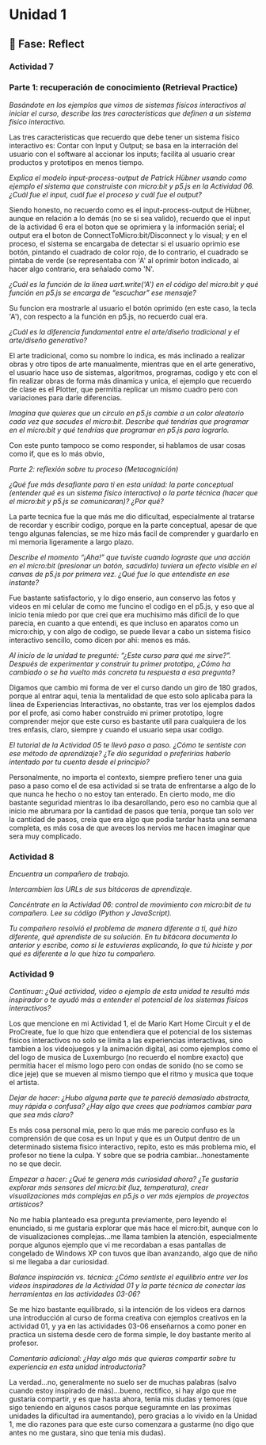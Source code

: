 # Unidad 1

## 🤔 Fase: Reflect

### Actividad 7

### Parte 1: recuperación de conocimiento (Retrieval Practice) 

*Basándote en los ejemplos que vimos de sistemas físicos interactivos al iniciar el curso, describe las tres características que definen a un sistema físico interactivo.*

Las tres caracteristicas que recuerdo que debe tener un sistema físico interactivo es: Contar con Input y Output; se basa en la interración del usuario con el software al accionar los inputs; facilita al usuario crear productos y prototipos en menos tiempo.

*Explica el modelo input-process-output de Patrick Hübner usando como ejemplo el sistema que construiste con micro:bit y p5.js en la Actividad 06. ¿Cuál fue el input, cuál fue el proceso y cuál fue el output?*

Siendo honesto, no recuerdo como es el input-process-output de Hübner, aunque en relación a lo demás (no se si sea valido), recuerdo que el input de la actividad 6 era el boton que se oprimiera y la información serial; el output era el boton de ConnectToMicro:bit/Disconnect y lo visual; y en el proceso, el sistema se encargaba de detectar si el usuario oprimio ese botón, pintando el cuadrado de color rojo, de lo contrario, el cuadrado se pintaba de verde (se representaba con 'A' al oprimir boton indicado, al hacer algo contrario, era señalado como 'N'.

*¿Cuál es la función de la línea uart.write('A') en el código del micro:bit y qué función en p5.js se encarga de “escuchar” ese mensaje?*

Su funcion era mostrarle al usuario el botón oprimido (en este caso, la tecla 'A'), con respecto a la función en p5.js, no recuerdo cual era.

*¿Cuál es la diferencia fundamental entre el arte/diseño tradicional y el arte/diseño generativo?*

El arte tradicional, como su nombre lo indica, es más inclinado a realizar obras y otro tipos de arte manualmente, mientras que en el arte generativo, el usuario hace uso de sistemas, algoritmos, programas, codigo y etc con el fin realizar obras de forma más dinamica y unica, el ejemplo que recuerdo de clase es el Plotter, que permitia replicar un mismo cuadro pero con variaciones para darle diferencias.

*Imagina que quieres que un círculo en p5.js cambie a un color aleatorio cada vez que sacudes el micro:bit. Describe qué tendrías que programar en el micro:bit y qué tendrías que programar en p5.js para lograrlo.*

Con este punto tampoco se como responder, si hablamos de usar cosas como if, que es lo más obvio, 

*Parte 2: reflexión sobre tu proceso (Metacognición)*

*¿Qué fue más desafiante para ti en esta unidad: la parte conceptual (entender qué es un sistema físico interactivo) o la parte técnica (hacer que el micro:bit y p5.js se comunicaran)? ¿Por qué?*

La parte tecnica fue la que más me dio dificultad, especialmente al tratarse de recordar y escribir codigo, porque en la parte conceptual, apesar de que tengo algunas falencias, se me hizo más facil de comprender y guardarlo en mi memoria ligeramente a largo plazo.

*Describe el momento “¡Aha!” que tuviste cuando lograste que una acción en el micro:bit (presionar un botón, sacudirlo) tuviera un efecto visible en el canvas de p5.js por primera vez. ¿Qué fue lo que entendiste en ese instante?*

Fue bastante satisfactorio, y lo digo enserio, aun conservo las fotos y videos en mi celular de como me funcino el codigo en el p5.js, y eso que al inicio tenia miedo por que crei que era muchisimo más dificil de lo que parecia, en cuanto a que entendi, es que incluso en aparatos como un micro:chip, y con algo de codigo, se puede llevar a cabo un sistema fisico interactivo sencillo, como dicen por ahi: menos es más.

*Al inicio de la unidad te pregunté: “¿Este curso para qué me sirve?”. Después de experimentar y construir tu primer prototipo, ¿Cómo ha cambiado o se ha vuelto más concreta tu respuesta a esa pregunta?*

Digamos que cambio mi forma de ver el curso dando un giro de 180 grados, porque al entrar aqui, tenia la mentalidad de que esto solo aplicaba para la linea de Experiencias Interactivas, no obstante, tras ver los ejemplos dados por el profe, asi como haber construido mi primer prototipo, logre comprender mejor que este curso es bastante util para cualquiera de los tres enfasis, claro, siempre y cuando el usuario sepa usar codigo.

*El tutorial de la Actividad 05 te llevó paso a paso. ¿Cómo te sentiste con ese método de aprendizaje? ¿Te dio seguridad o preferirías haberlo intentado por tu cuenta desde el principio?*

Personalmente, no importa el contexto, siempre prefiero tener una guia paso a paso como el de esa actividad si se trata de enfrentarse a algo de lo que nunca he hecho o no estoy tan enterado. En cierto modo, me dio bastante seguridad mientras lo iba desarollando, pero eso no cambia que al inicio me abrumara por la cantidad de pasos que tenia, porque tan solo ver la cantidad de pasos, creia que era algo que podia tardar hasta una semana completa, es más cosa de que aveces los nervios me hacen imaginar que sera muy complicado.

### Actividad 8

*Encuentra un compañero de trabajo.*



*Intercambien las URLs de sus bitácoras de aprendizaje.*



*Concéntrate en la Actividad 06: control de movimiento con micro:bit de tu compañero. Lee su código (Python y JavaScript).*



*Tu compañero resolvió el problema de manera diferente a ti, qué hizo diferente, qué aprendiste de su solución. En tu bitácora documenta lo anterior y escribe, como si le estuvieras explicando, lo que tú hiciste y por qué es diferente a lo que hizo tu compañero.*



### Actividad 9

*Continuar: ¿Qué actividad, video o ejemplo de esta unidad te resultó más inspirador o te ayudó más a entender el potencial de los sistemas físicos interactivos?*

Los que mencione en mi Actividad 1, el de Mario Kart Home Circuit y el de ProCreate, fue lo que hizo que entendiera que el potencial de los sistemas fisicos interactivos no solo se limita a las experiencias interactivas, sino tambien a los videojuegos y la animación digital, asi como ejemplos como el del logo de musica de Luxemburgo (no recuerdo el nombre exacto) que permitia hacer el mismo logo pero con ondas de sonido (no se como se dice jeje) que se mueven al mismo tiempo que el ritmo y musica que toque el artista.

*Dejar de hacer: ¿Hubo alguna parte que te pareció demasiado abstracta, muy rápida o confusa? ¿Hay algo que crees que podríamos cambiar para que sea más claro?*

Es más cosa personal mia, pero lo que más me parecio confuso es la comprensión de que cosa es un Input y que es un Output dentro de un determinado sistema fisico interactivo, repito, esto es más problema mio, el profesor no tiene la culpa. Y sobre que se podria cambiar...honestamente no se que decir.

*Empezar a hacer: ¿Qué te genera más curiosidad ahora? ¿Te gustaría explorar más sensores del micro:bit (luz, temperatura), crear visualizaciones más complejas en p5.js o ver más ejemplos de proyectos artísticos?*

No me habia planteado esa pregunta previamente, pero leyendo el enunciado, si me gustaria explorar que más hace el micro:bit, aunque con lo de visualizaciones complejas...me llama tambien la atención, especialmente porque algunos ejemplo que vi me recordaban a esas pantallas de congelado de Windows XP con tuvos que iban avanzando, algo que de niño si me llegaba a dar curiosidad.

*Balance inspiración vs. técnica: ¿Cómo sentiste el equilibrio entre ver los videos inspiradores de la Actividad 01 y la parte técnica de conectar las herramientas en las actividades 03-06?*

Se me hizo bastante equilibrado, si la intención de los videos era darnos una introducción al curso de forma creativa con ejemplos creativos en la actividad 01, y ya en las actividades 03-06 enseñarnos a como poner en practica un sistema desde cero de forma simple, le doy bastante merito al profesor.

*Comentario adicional: ¿Hay algo más que quieras compartir sobre tu experiencia en esta unidad introductoria?*

La verdad...no, generalmente no suelo ser de muchas palabras (salvo cuando estoy inspirado de más)...bueno, rectifico, si hay algo que me gustaria compartir, y es que hasta ahora, tenia mis dudas y temores (que sigo teniendo en algunos casos porque seguramnte en las proximas unidades la dificultad ira aumentando), pero gracias a lo vivido en la Unidad 1, me dio razones para que este curso comenzara a gustarme (no digo que antes no me gustara, sino que tenia mis dudas).

